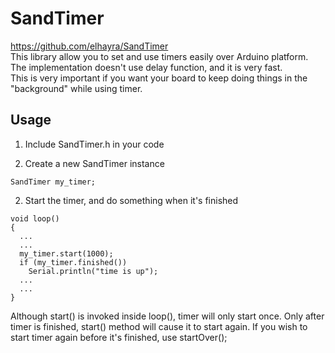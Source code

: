# SandTimer
https://github.com/elhayra/SandTimer  
This library allow you to set and use timers easily over Arduino platform. The implementation doesn't use delay function, and it is very fast.  
 This is very important if you want your board to keep doing things in the "background" while using timer.  

## Usage

1. Include SandTimer.h in your code 

2. Create a new SandTimer instance

```
SandTimer my_timer;
```

2. Start the timer, and do something when it's finished

```
void loop()
{
  ...
  ...
  my_timer.start(1000);
  if (my_timer.finished())
    Serial.println("time is up");
  ...
  ...
}
```

Although start() is invoked inside loop(), timer will only start once. Only after timer is finished, start() method will cause it to start again. If you wish to start timer again before it's finished, use startOver();
